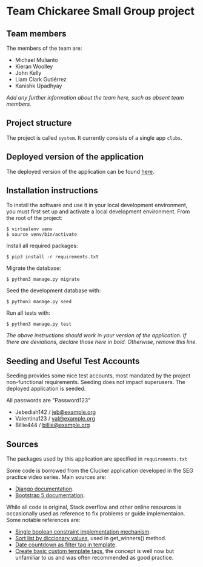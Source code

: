 # Team Chickaree Small Group project

## Team members
The members of the team are:
- Michael Mulianto
- Kieran Woolley
- John Kelly
- Liam Clark Gutiérrez
- Kanishk Upadhyay

*Add any further information about the team here, such as absent team members.*

## Project structure
The project is called `system`.  It currently consists of a single app `clubs`.

## Deployed version of the application
The deployed version of the application can be found [here](https://lit-tundra-65931.herokuapp.com/).

## Installation instructions
To install the software and use it in your local development environment, you must first set up and activate a local development environment.  From the root of the project:

```
$ virtualenv venv
$ source venv/bin/activate
```

Install all required packages:

```
$ pip3 install -r requirements.txt
```

Migrate the database:

```
$ python3 manage.py migrate
```

Seed the development database with:

```
$ python3 manage.py seed
```

Run all tests with:
```
$ python3 manage.py test
```

*The above instructions should work in your version of the application.  If there are deviations, declare those here in bold.  Otherwise, remove this line.*

## Seeding and Useful Test Accounts
Seeding provides some nice test accounts, most mandated by the project non-functional requirements.
Seeding does not impact superusers.
The deployed application is seeded.

All passwords are "Password123"
  - Jebediah142 / jeb@example.org
  - Valentina123 / val@example.org
  - Billie444 / billie@example.org

## Sources
The packages used by this application are specified in `requirements.txt`

Some code is borrowed from the Clucker application developed in the SEG practice video series.
Main sources are:
  - [Django documentation](https://docs.djangoproject.com/en/4.0/).
  - [Bootstrap 5 documentation](https://getbootstrap.com/docs/5.1/getting-started/introduction/).

While all code is original, Stack overflow and other online resources is occasionally used as reference to fix problems or guide implementaion. Some notable references are:
  - [Single boolean constraint implementation mechanism](https://stackoverflow.com/questions/1455126/unique-booleanfield-value-in-django).
  - [Sort list by diccionary values](https://www.geeksforgeeks.org/python-sort-list-by-dictionary-values/), used in get_winners() method.
  - [Date countdown as filter tag in template](https://stackoverflow.com/questions/47622089/django-template-counting-days-from-now-to-specific-date).
  - [Create basic custom template tags](https://stackoverflow.com/questions/6451304/django-simple-custom-template-tag-example), the concept is well now but unfamiliar to us and was often recommended as good practice.
